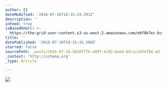 ```yaml
---
author: []
dateModified: '2016-07-10T18:15:24.391Z'
description: ''
inFeed: true
isBasedOnUrl: >-
  https://the-grid-user-content.s3-us-west-2.amazonaws.com/e0f0b7ec-bcf1-4da0-b948-adf1b36b597e.jpg
title: ''
datePublished: '2016-07-10T18:15:35.560Z'
starred: false
sourcePath: _posts/2016-07-10-5b28f7fb-e89f-4c02-8aed-65c1c1d5478d.md
_context: 'http://schema.org'
_type: Article

---
```

![](https://the-grid-user-content.s3-us-west-2.amazonaws.com/e0f0b7ec-bcf1-4da0-b948-adf1b36b597e.jpg)